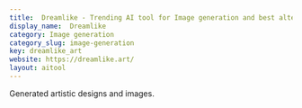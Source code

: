 ```yaml
---
title:  Dreamlike - Trending AI tool for Image generation and best alternatives
display_name:  Dreamlike
category: Image generation
category_slug: image-generation
key: dreamlike_art
website: https://dreamlike.art/
layout: aitool
---
```


Generated artistic designs and images.
